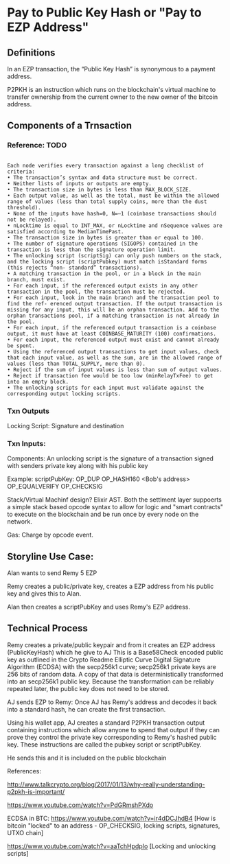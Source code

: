 
# Pay to Public Key Hash or "Pay to EZP Address"

## Definitions

In an EZP transaction, the “Public Key Hash” is synonymous to a payment address.
 
P2PKH is an instruction which runs on the blockchain's virtual machine to transfer ownership from the current owner to the new owner of the bitcoin address.

## Components of a Trnsaction
### Reference: TODO
```Independent Verication of Transactions

Each node verifies every transaction against a long checklist of criteria:
• The transaction’s syntax and data structure must be correct.
• Neither lists of inputs or outputs are empty.
• The transaction size in bytes is less than MAX_BLOCK_SIZE.
• Each output value, as well as the total, must be within the allowed range of values (less than total supply coins, more than the dust threshold).
• None of the inputs have hash=0, N=–1 (coinbase transactions should not be relayed).
• nLocktime is equal to INT_MAX, or nLocktime and nSequence values are satisfied according to MedianTimePast.
• The transaction size in bytes is greater than or equal to 100.
• The number of signature operations (SIGOPS) contained in the transaction is less than the signature operation limit.
• The unlocking script (scriptSig) can only push numbers on the stack, and the locking script (scriptPubkey) must match isStandard forms (this rejects “non‐ standard” transactions).
• A matching transaction in the pool, or in a block in the main branch, must exist.
• For each input, if the referenced output exists in any other transaction in the pool, the transaction must be rejected.
• For each input, look in the main branch and the transaction pool to find the ref‐ erenced output transaction. If the output transaction is missing for any input, this will be an orphan transaction. Add to the orphan transactions pool, if a matching transaction is not already in the pool.
• For each input, if the referenced output transaction is a coinbase output, it must have at least COINBASE_MATURITY (100) confirmations.
• For each input, the referenced output must exist and cannot already be spent.
• Using the referenced output transactions to get input values, check that each input value, as well as the sum, are in the allowed range of values (less than TOTAL_SUPPLY, more than 0).
• Reject if the sum of input values is less than sum of output values.
• Reject if transaction fee would be too low (minRelayTxFee) to get into an empty block.
• The unlocking scripts for each input must validate against the corresponding output locking scripts.
```

### Txn Outputs 
Locking Script: Signature and destination

### Txn Inputs:
Components:
An unlocking script is the signature of a transaction signed with senders private key
along with his public key

Example: scriptPubKey: OP_DUP OP_HASH160 <Bob's address> OP_EQUALVERIFY OP_CHECKSIG

Stack/Virtual Machinf design? Elixir AST.
Both the settlment layer suppoerts a simple stack based opcode syntax to allow for logic and "smart contracts" to execute on the blockchain and be run once by every node on the network.

Gas: Charge by opcode event.

## Storyline Use Case:

Alan wants to send Remy 5 EZP

Remy creates a public/private key, creates a EZP address from his public key and gives this to Alan.

Alan then creates a scriptPubKey and uses Remy's EZP address.

## Technical Process

Remy creates a private/public keypair and from it creates an EZP address (PublicKeyHash) which he give to AJ
This is a Base58Check encoded public key as outlined in the Crypto Readme
Elliptic Curve Digital Signature Algorithm (ECDSA) with the secp256k1 curve; secp256k1 private keys are 256 bits of random data. A copy of that data is deterministically transformed into an secp256k1 public key. Because the transformation can be reliably repeated later, the public key does not need to be stored.


AJ sends EZP to Remy:
Once AJ has Remy's address and decodes it back into a standard hash, he can create the first transaction. 

Using his wallet app, AJ creates a standard P2PKH transaction output containing instructions which allow anyone to spend that output if they can prove they control the private key corresponding to Remy's hashed public key. These instructions are called the pubkey script or scriptPubKey.

He sends this and it is included on the public blockchain

References:

http://www.talkcrypto.org/blog/2017/01/13/why-really-understanding-p2pkh-is-important/

https://www.youtube.com/watch?v=PdGRmshPXdo

ECDSA in BTC: https://www.youtube.com/watch?v=ir4dDCJhdB4 [How is bitcoin "locked" to an address - OP_CHECKSIG, locking scripts, signatures, UTXO chain]

https://www.youtube.com/watch?v=aaTchHpdpIo [Locking and unlocking scripts]